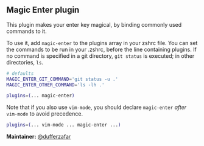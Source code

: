 ## Magic Enter plugin

This plugin makes your enter key magical, by binding commonly used commands to it.

To use it, add `magic-enter` to the plugins array in your zshrc file. You can set the
commands to be run in your .zshrc, before the line containing plugins. If no command
is specified in a git directory, `git status` is executed; in other directories, `ls`.

```zsh
# defaults
MAGIC_ENTER_GIT_COMMAND='git status -u .'
MAGIC_ENTER_OTHER_COMMAND='ls -lh .'

plugins=(... magic-enter)
```

Note that if you also use `vim-mode`, you should declare `magic-enter` *after* `vim-mode` to avoid precedence.

```zsh
plugins=(... vim-mode ... magic-enter ...)
```

**Maintainer:** [@dufferzafar](https://github.com/dufferzafar)
